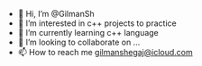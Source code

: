 - 👋 Hi, I’m @GilmanSh
- 👀 I’m interested in c++ projects to practice
- 🌱 I’m currently learning c++ language
- 💞️ I’m looking to collaborate on ...
- 📫 How to reach me gilmanshegaj@icloud.com

<!---
GilmanSh/GilmanSh is a ✨ special ✨ repository because its `README.md` (this file) appears on your GitHub profile.
You can click the Preview link to take a look at your changes.
--->
